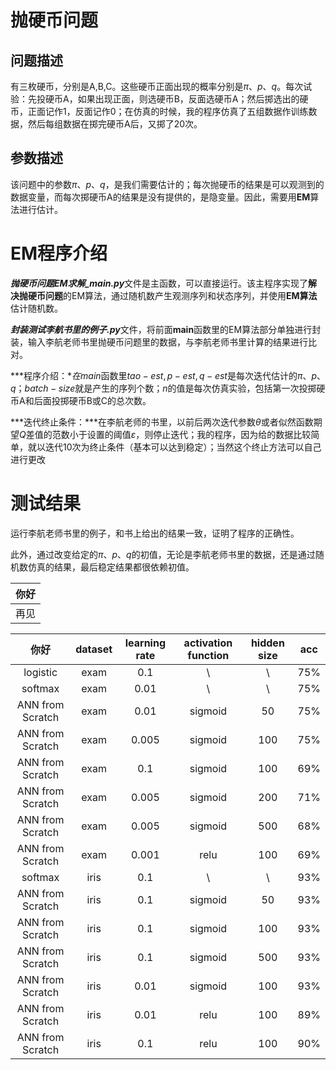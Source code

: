 # 抛硬币问题

## 问题描述

有三枚硬币，分别是A,B,C。这些硬币正面出现的概率分别是$\pi、p、q$。每次试验：先投硬币A，如果出现正面，则选硬币B，反面选硬币A；然后掷选出的硬币，正面记作1，反面记作0；在仿真的时候，我的程序仿真了五组数据作训练数据，然后每组数据在掷完硬币A后，又掷了20次。

##  参数描述

该问题中的参数$\pi、p、q$，是我们需要估计的；每次抛硬币的结果是可以观测到的数据变量，而每次掷硬币A的结果是没有提供的，是隐变量。因此，需要用**EM**算法进行估计。

# EM程序介绍

***抛硬币问题EM求解_main.py***文件是主函数，可以直接运行。该主程序实现了**解决抛硬币问题**的EM算法，通过随机数产生观测序列和状态序列，并使用**EM算法**估计随机数。

***封装测试李航书里的例子.py***文件，将前面**main**函数里的EM算法部分单独进行封装，输入李航老师书里抛硬币问题里的数据，与李航老师书里计算的结果进行比对。

***程序介绍：***在*main*函数里$tao-est,p-est,q-est$​是每次迭代估计的$\pi、p、q$​；$batch-size$​就是产生的序列个数；$n$​​的值是每次仿真实验，包括第一次投掷硬币A和后面投掷硬币B或C的总次数。

***迭代终止条件：***在李航老师的书里，以前后两次迭代参数$\theta$​​​​​或者似然函数期望$Q$​差值的范数小于设置的阈值$\varepsilon$​​​​，则停止迭代；​​我的程序，因为给的数据比较简单，就以迭代10次为终止条件（基本可以达到稳定）；当然这个终止方法可以自己进行更改

# 测试结果

运行李航老师书里的例子，和书上给出的结果一致，证明了程序的正确性。

此外，通过改变给定的$\pi、p、q$的初值，无论是李航老师书里的数据，还是通过随机数仿真的结果，最后稳定结果都很依赖初值。

|你好|
| --- |
| 再见 |

|  你好 |dataset | learning rate | activation function|hidden size|acc | 
|      :----:  | :----: |        :----:  |        :----:     |   :----:  | :----:    |
|   logistic   |   exam |      0.1       |         \         |      \    | 75%       |
|   softmax    |   exam |       0.01     |         \         |      \    | 75%       |
|ANN from Scratch| exam |       0.01    |      sigmoid      |      50    | 75%       |
|ANN from Scratch| exam |       0.005    |      sigmoid      |     100   | 75%       |
|ANN from Scratch| exam |       0.1      |      sigmoid      |     100   | 69%       |
|ANN from Scratch| exam |       0.005     |      sigmoid     |     200   | 71%       |
|ANN from Scratch| exam |       0.005     |      sigmoid     |     500   | 68%       |
|ANN from Scratch| exam |       0.001     |      relu        |     100   | 69%       |
|   softmax    |   iris |       0.1       |         \         |      \    | 93%       |
|ANN from Scratch| iris |       0.1      |      sigmoid      |      50    | 93%       |
|ANN from Scratch| iris |       0.1     |      sigmoid      |     100   | 93%       |
|ANN from Scratch| iris |       0.1      |      sigmoid      |     500   | 93%       |
|ANN from Scratch| iris |       0.01     |      sigmoid     |     100   | 93%       |
|ANN from Scratch| iris |       0.01     |      relu        |     100   | 89%       |
|ANN from Scratch| iris |       0.1     |      relu        |     100   | 90%       |

